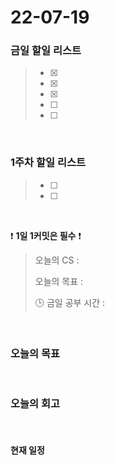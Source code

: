 # 22-07-19
### 금일 할일 리스트

> - [x]  
>
> - [x]  
>
> - [x]  
>
> - [ ]  
>
> - [ ]  

<br/>

### 1주차 할일 리스트

> - [ ]  
>
> - [ ] 

<br/>

❗ **1일 1커밋은 필수** ❗
> 오늘의 CS : 
>
> 오늘의 목표  : 
>
> 🕒 금일 공부 시간 : 

<br/>

### 오늘의 목표


<br>

### 오늘의 회고




<br>

#### 현재 일정



<br/>